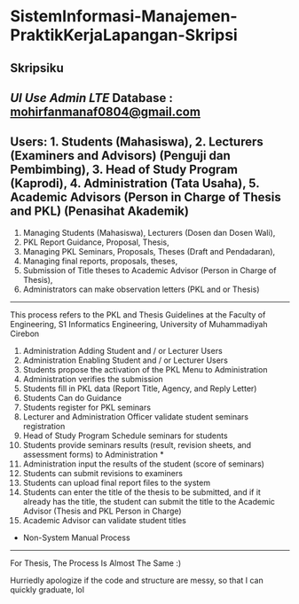 # SistemInformasi-Manajemen-PraktikKerjaLapangan-Skripsi
Skripsiku
---------------------------------------------------------------------------------------------------------------------------------------------------------------------------------
*UI Use Admin LTE*
Database : mohirfanmanaf0804@gmail.com
-------
Users: 1. Students (Mahasiswa), 
       2. Lecturers (Examiners and Advisors) (Penguji dan Pembimbing), 
       3. Head of Study Program (Kaprodi), 
       4. Administration (Tata Usaha), 
       5. Academic Advisors (Person in Charge of Thesis and PKL) (Penasihat Akademik)
------------------------------------------------------------
1. Managing Students (Mahasiswa), Lecturers (Dosen dan Dosen Wali),
2. PKL Report Guidance, Proposal, Thesis,
3. Managing PKL Seminars, Proposals, Theses (Draft and Pendadaran),
4. Managing final reports, proposals, theses,
5. Submission of Title theses to Academic Advisor (Person in Charge of Thesis),
6. Administrators can make observation letters (PKL and or Thesis)
--------------------------------------------------------------------------------------------------------------------------------------------------------------------------------------------------------------------------------------
This process refers to the PKL and Thesis Guidelines at the Faculty of Engineering, S1 Informatics Engineering, University of Muhammadiyah Cirebon
1. Administration Adding Student and / or Lecturer Users
2. Administration Enabling Student and / or Lecturer Users
3. Students propose the activation of the PKL Menu to Administration
4. Administration verifies the submission
5. Students fill in PKL data (Report Title, Agency, and Reply Letter)
6. Students Can do Guidance
7. Students register for PKL seminars
9. Lecturer and Administration Officer validate student seminars registration
10. Head of Study Program Schedule seminars for students
11. Students provide seminars results (result, revision sheets, and assessment forms) to Administration *
12. Administration input the results of the student (score of seminars)
13. Students can submit revisions to examiners
14. Students can upload final report files to the system
15. Students can enter the title of the thesis to be submitted, and if it already has the title, the student can submit the title to the Academic Advisor (Thesis and PKL Person in Charge)
16. Academic Advisor can validate student titles

* Non-System Manual Process
-----------------------------------------------------------------------------------------------------------------------------------------------------------------------------------------------------------------------------------------------------
For Thesis, The Process Is Almost The Same :)

Hurriedly apologize if the code and structure are messy, so that I can quickly graduate, lol



